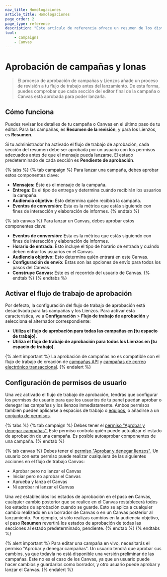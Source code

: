 ```yaml
---
nav_title: Homologaciones
article_title: Homologaciones
page_order: 2
page_type: reference
description: "Este artículo de referencia ofrece un resumen de los distintos estados que pueden tener una campaña y Canvas y lo que significan."
tool:
    - Campaigns
    - Canvas
---
```


# Aprobación de campañas y lonas

> El proceso de aprobación de campañas y Lienzos añade un proceso de revisión a tu flujo de trabajo antes del lanzamiento. De esta forma, puedes comprobar que cada sección del editor final de la campaña o Canvas está aprobada para poder lanzarla.

## Cómo funciona

Puedes revisar los detalles de tu campaña o Canvas en el último paso de tu editor. Para las campañas, es **Resumen de la revisión**, y para los Lienzos, es **Resumen**. 

Si tu administrador ha activado el flujo de trabajo de aprobación, cada sección del resumen debe ser aprobada por un usuario con los permisos adecuados antes de que el mensaje pueda lanzarse. El estado predeterminado de cada sección es **Pendiente de aprobación**.

{% tabs %}
{% tab campaign %}
Para lanzar una campaña, debes aprobar estos componentes clave:

- **Mensajes:** Éste es el mensaje de la campaña.
- **Entrega:** Es el tipo de entrega y determina cuándo recibirán los usuarios la campaña.
- **Audiencia objetivo:** Esto determina quién recibirá la campaña.
- **Eventos de conversión:** Esta es la métrica que estás siguiendo con fines de interacción y elaboración de informes.
{% endtab %}

{% tab canvas %}
Para lanzar un Canvas, debes aprobar estos componentes clave:

- **Eventos de conversión:** Esta es la métrica que estás siguiendo con fines de interacción y elaboración de informes.
- **Horario de entrada:** Esto incluye el tipo de horario de entrada y cuándo deben entrar los usuarios en el Canvas.
- **Audiencia objetivo:** Esto determina quién entrará en este Canvas.
- **Configuración de envío:** Estas son las opciones de envío para todos los pasos del Canvas. 
- **Construye Canvas:** Este es el recorrido del usuario de Canvas.
{% endtab %}
{% endtabs %}

## Activar el flujo de trabajo de aprobación

Por defecto, la configuración del flujo de trabajo de aprobación está desactivada para las campañas y los Lienzos. Para activar esta característica, ve a **Configuración** > **Flujo de trabajo de aprobación** y selecciona el alternador correspondiente:
- **Utiliza el flujo de aprobación para todas las campañas en [tu espacio de trabajo].**
- **Utiliza el flujo de trabajo de aprobación para todos los Lienzos en [tu espacio de trabajo].**

{% alert important %}
La aprobación de campañas no es compatible con el flujo de trabajo de creación de [campañas API]({{site.baseurl}}/api/api_campaigns) y [campañas de correo electrónico transaccional]({{site.baseurl}}/user_guide/message_building_by_channel/email/transactional_message_api_campaign).
{% endalert %}

## Configuración de permisos de usuario

Una vez activado el flujo de trabajo de aprobación, tendrás que configurar los permisos de usuario para que los usuarios de tu panel puedan aprobar o denegar las campañas y los lienzos inmediatamente. Ambos permisos también pueden aplicarse a espacios de trabajo o [equipos]({{site.baseurl}}/user_guide/administrative/app_settings/manage_your_braze_users/teams/), o añadirse a un [conjunto de permisos]({{site.baseurl}}/user_guide/administrative/app_settings/manage_your_braze_users/user_permissions/#permission-sets).

{% tabs %}
{% tab campaign %}
Debes tener el [ permiso "Aprobar y denegar campañas".]({{site.baseurl}}/user_guide/administrative/app_settings/manage_your_braze_users/user_permissions/#managing-limited-and-team-role-permissions) Este permiso controla quién puede actualizar el estado de aprobación de una campaña. Es posible autoaprobar componentes de una campaña.
{% endtab %}

{% tab canvas %}
Debes tener el [ permiso "Aprobar y denegar lienzos".]({{site.baseurl}}/user_guide/administrative/app_settings/manage_your_braze_users/user_permissions/#managing-limited-and-team-role-permissions) Un usuario con este permiso puede realizar cualquiera de las siguientes acciones en el flujo de trabajo Canvas:

- Aprobar pero no lanzar el Canvas
- Iniciar pero no aprobar el Canvas
- Aprueba y lanza el Canvas
- Ni aprobar ni lanzar el Canvas

Una vez establecidos los estados de aprobación en el paso **en** Canvas, cualquier cambio posterior que se realice en el Canvas restablecerá todos los estados de aprobación cuando se guarde. Esto se aplica a cualquier cambio realizado en un borrador de Canvas o en un Canvas posterior al lanzamiento. Por ejemplo, si sólo realizas cambios en la audiencia objetivo, el paso **Resumen** revertirá los estados de aprobación de todas las secciones al estado predeterminado, pendiente.
{% endtab %}
{% endtabs %}

{% alert important %}
Para editar una campaña en vivo, necesitarás el permiso "Aprobar y denegar campañas". Un usuario tendrá que aprobar sus cambios, ya que todavía no está disponible una versión preliminar de las campañas. Este no es el caso de los Canvas, ya que un usuario puede hacer cambios y guardarlos como borrador, y otro usuario puede aprobar y lanzar el Canvas.
{% endalert %}
